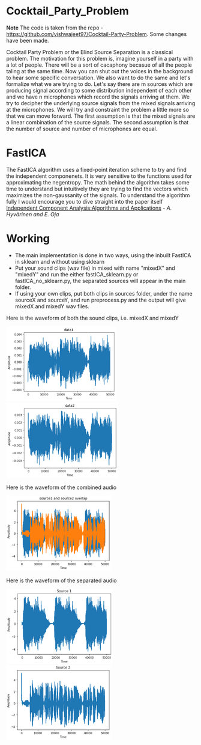 # Cocktail_Party_Problem

**Note** The code is taken from the repo - https://github.com/vishwajeet97/Cocktail-Party-Problem. Some changes have been made. 

Cocktail Party Problem or the Blind Source Separation is a classical problem.
The motivation for this problem is, imagine yourself in a party with a lot of people.
There will be a sort of cacaphony becasue of all the people taling at the same time.
Now you can shut out the voices in the background to hear some specific conversation.
We also want to do the same and let's formalize what we are trying to do.
Let's say there are m sources which are producing signal according to some distribution independent of each other and we have n microphones which record the signals arriving at them.
We try to decipher the underlying source signals from the mixed signals arriving at the microphones.
We will try and constraint the problem a little more so that we can move forward.
The first assumption is that the mixed signals are a linear combination of the source signals.
The second assumption is that the number of source and number of microphones are equal.

# FastICA

The FastICA algorithm uses a fixed-point iteration scheme to try and find the independent componenets. It is very sensitive to the functions used for approximating the negentropy. The math behind the algorithm takes some time to understand but intuitively they are trying to find the vectors which maximizes the non-gaussanity of the signals.
To understand the algorithm fully I would encourage you to dive straight into the paper itself
[Independent Component Analysis:Algorithms and Applications](https://www.sciencedirect.com/science/article/pii/S0893608000000265) - *A. Hyvärinen and E. Oja*


# Working

- The main implementation is done in two ways, using the inbuilt FastICA in sklearn and without using sklearn
- Put your sound clips (wav file) in mixed with name "mixedX" and "mixedY" and run the either fastICA_sklearn.py or fastICA_no_sklearn.py, the separated sources will appear in the main folder.
- If using your own clips, put both clips in sources folder, under the name sourceX and sourceY, and run preprocess.py and the output will give mixedX and mixedY wav files.


Here is the waveform of both the sound clips, i.e. mixedX and mixedY
<p float="left">
<img src="images/data1.PNG" height="200">&emsp;&emsp;
<img src="images/data2.PNG" height="200">
</p>

Here is the waveform of the combined audio
<p float="left">
  <img src="images/combined.PNG" height="200">
</p>

Here is the waveform of the separated audio
<p float="left">
<img src="images/source 1.PNG" height="200">&emsp;&emsp;
<img src="images/source 2.PNG" height="200">
</p>
